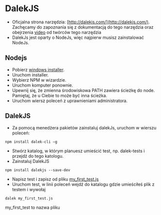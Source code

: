 # DalekJS
- Oficjalna strona narzędzia: [http://dalekjs.com/](http://dalekjs.com/). Zachęcamy do zapoznania się z dokumentacją do tego narzędzia oraz obejrzenia [video](https://vimeo.com/71466029) od twórców tego narzędzia  
- DalekJs jest oparty o NodeJs, więc najpierw musisz zainstalować NodeJs.

## Nodejs
- Pobierz [windows installer](https://nodejs.org/download/).
- Uruchom installer.
- Wybierz NPM w wizardzie.
- Uruchom komputer ponownie.
- Upewnij się, że zmienna środowiskowa PATH zawiera ścieżkę do node. Pamiętaj, że u Ciebie to może być inna ścieżka.
- Uruchom wiersz poleceń z uprawnieniami administratora.

## DalekJS
- Za pomocą menedżera pakietów zainstaluj dalekJs, uruchom w wierszu poleceń:

```npm install dalek-cli –g```

- Stwórz katalog, w którym planuesz umieścić test, np. dalek-tests i przejdź do tego katologu.
- Zainstaluj DalekJS

```npm install dalekjs --save-dev```

- Napisz test i zapisz od pliku [my_first_test.js](my_first_test.js)
- Uruchom test, w linii poleceń wejdź do katalogu gdzie umieściłeś plik z testem i wywołaj

```dalek my_first_test.js```

 my_first_test to nazwa pliku
